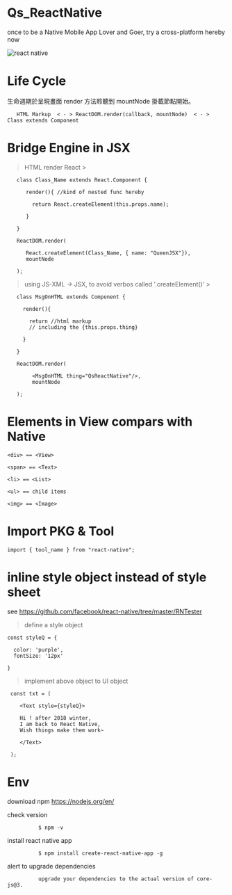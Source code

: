 # Qs_ReactNative
once to be a Native Mobile App Lover and Goer, try a cross-platform hereby now

![react native](https://vincent.fishboneapps.com/images/learning/reactNative/reactnativeday7.png)

# Life Cycle


生命週期於呈現畫面 render 方法聆聽到 mountNode 掛載節點開始。
                          
 
       HTML Markup  < - > ReactDOM.render(callback, mountNode)  < - >  Class extends Component
       

# Bridge Engine in JSX

> HTML render React >

       class Class_Name extends React.Component {
       
          render(){ //kind of nested func hereby
          
            return React.createElement(this.props.name);
          
          }
       
       }
       
       ReactDOM.render(
       
          React.createElement(Class_Name, { name: "QueenJSX"}),
          mountNode
        
       );

> using JS-XML -> JSX, to avoid verbos called '.createElement()' >

       class MsgOnHTML extends Component {
       
         render(){
         
           return //html markup 
           // including the {this.props.thing}
         
         }
       
       }
       
       ReactDOM.render(
       
            <MsgOnHTML thing="QsReactNative"/>,
            mountNode
       
       );
       
# Elements in View compars with Native

    <div> == <View>

    <span> == <Text>

    <li> == <List>

    <ul> == child items

    <img> == <Image>
 
# Import PKG & Tool

    import { tool_name } from "react-native";
    
# inline style object instead of style sheet 

see <https://github.com/facebook/react-native/tree/master/RNTester>

> define a style object

    const styleQ = {
    
      color: 'purple',
      fontSize: '12px'
    
    }

> implement above object to UI object

     const txt = (
     
        <Text style={styleQ}>
        
        Hi ! after 2018 winter,
        I am back to React Native,
        Wish things make them work~
        
        </Text>
     
     ); 
     
# Env 

download npm <https://nodejs.org/en/>

check version 

              $ npm -v
              
install react native app

              $ npm install create-react-native-app -g
              
alert to upgrade dependencies

              upgrade your dependencies to the actual version of core-js@3.

 
